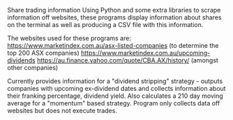Share trading information
Using Python and some extra libraries to scrape information off websites, these programs display information about shares on the terminal
as well as producing a CSV file with this information. 

The websites used for these programs are:
https://www.marketindex.com.au/asx-listed-companies (to determine the top 200 ASX companies)
https://www.marketindex.com.au/upcoming-dividends
https://au.finance.yahoo.com/quote/CBA.AX/history/ (amongst other companies)

Currently provides information for a "dividend stripping" strategy - outputs companies with upcoming ex-dividend dates and collects information
about their franking percentage, dividend yield.
Also calculates a 210 day moving average for a "momentum" based strategy.
Program only collects data off websites but does not execute trades.
